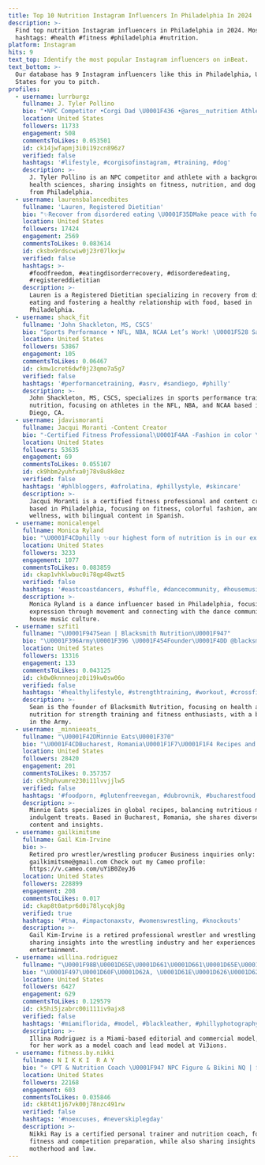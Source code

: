 ```yaml
---
title: Top 10 Nutrition Instagram Influencers In Philadelphia In 2024
description: >-
  Find top nutrition Instagram influencers in Philadelphia in 2024. Most popular
  hashtags: #health #fitness #philadelphia #nutrition.
platform: Instagram
hits: 9
text_top: Identify the most popular Instagram influencers on inBeat.
text_bottom: >-
  Our database has 9 Instagram influencers like this in Philadelphia, United
  States for you to pitch.
profiles:
  - username: lurrburgz
    fullname: J. Tyler Pollino
    bio: "•NPC Competitor •Corgi Dad \U0001F436 •@ares__nutrition Athlete ➡️ Lurr15 15%off •Philadelphia \U0001F4CD •BS Health Sciences, IFA Cert"
    location: United States
    followers: 11733
    engagement: 508
    commentsToLikes: 0.053501
    id: ck14jwfapmj3i0i19zcn896z7
    verified: false
    hashtags: '#lifestyle, #corgisofinstagram, #training, #dog'
    description: >-
      J. Tyler Pollino is an NPC competitor and athlete with a background in
      health sciences, sharing insights on fitness, nutrition, and dog ownership
      from Philadelphia.
  - username: laurensbalancedbites
    fullname: 'Lauren, Registered Dietitian'
    bio: "✨Recover from disordered eating \U0001F35DMake peace with food! \U0001F497Apply to work with me!!⬇️⬇️ \U0001F4CDPhiladelphia"
    location: United States
    followers: 17424
    engagement: 2569
    commentsToLikes: 0.083614
    id: cksbx9rdscwiw0j23r07lkxjw
    verified: false
    hashtags: >-
      #foodfreedom, #eatingdisorderrecovery, #disorderedeating,
      #registereddietitian
    description: >-
      Lauren is a Registered Dietitian specializing in recovery from disordered
      eating and fostering a healthy relationship with food, based in
      Philadelphia.
  - username: shack_fit
    fullname: 'John Shackleton, MS, CSCS'
    bio: "Sports Performance • NFL, NBA, NCAA Let’s Work! \U0001F528 San Diego CA \U0001F4CD Training & Nutrition Platform\U0001F447"
    location: United States
    followers: 53867
    engagement: 105
    commentsToLikes: 0.06467
    id: ckmw1cret6dwf0j23qmo7a5g7
    verified: false
    hashtags: '#performancetraining, #asrv, #sandiego, #philly'
    description: >-
      John Shackleton, MS, CSCS, specializes in sports performance training and
      nutrition, focusing on athletes in the NFL, NBA, and NCAA based in San
      Diego, CA.
  - username: jdavismoranti
    fullname: Jacqui Moranti -Content Creator
    bio: "-Certified Fitness Professional\U0001F4AA -Fashion in color \U0001F3A8 -Se habla español \U0001F1FB\U0001F1EA\U0001F1E9\U0001F1F4 -Philadelphia, PA \U0001F4CD"
    location: United States
    followers: 53635
    engagement: 69
    commentsToLikes: 0.055107
    id: ck9hbm2yuhfxa0j78v8u8k8ez
    verified: false
    hashtags: '#phlbloggers, #afrolatina, #phillystyle, #skincare'
    description: >-
      Jacqui Moranti is a certified fitness professional and content creator
      based in Philadelphia, focusing on fitness, colorful fashion, and
      wellness, with bilingual content in Spanish.
  - username: monicalengel
    fullname: Monica Ryland
    bio: "\U0001F4CDphilly ✨our highest form of nutrition is in our expression✨"
    location: United States
    followers: 3233
    engagement: 1077
    commentsToLikes: 0.083859
    id: ckap1vhklwbuc0i78qp48wzt5
    verified: false
    hashtags: '#eastcoastdancers, #shuffle, #dancecommunity, #housemusic'
    description: >-
      Monica Ryland is a dance influencer based in Philadelphia, focusing on
      expression through movement and connecting with the dance community and
      house music culture.
  - username: szfit1
    fullname: "\U0001F947Sean | Blacksmith Nutrition\U0001F947"
    bio: "\U0001F396Army\U0001F396 \U0001F454Founder\U0001F4DD @blacksmith_nutrition —-PoweredByBlacksmith—- ◾️◾️◾️◾️◾️◾️◾️◾️◾️◾️"
    location: United States
    followers: 13316
    engagement: 133
    commentsToLikes: 0.043125
    id: ck0w0knnneojz0i19kw0sw06o
    verified: false
    hashtags: '#healthylifestyle, #strengthtraining, #workout, #crossfit'
    description: >-
      Sean is the founder of Blacksmith Nutrition, focusing on health and
      nutrition for strength training and fitness enthusiasts, with a background
      in the Army.
  - username: _minnieeats_
    fullname: "\U0001F42DMinnie Eats\U0001F370"
    bio: "\U0001F4CDBucharest, Romania\U0001F1F7\U0001F1F4 Recipes and food from around the world \U0001F30E Life is a balance of nutritious food \U0001F951and indulgent treats \U0001F370 \U0001F1F2\U0001F1F4\U0001F1F9\U0001F1ED\U0001F1E6\U0001F1FA\U0001F1FA\U0001F1F8 ✨New website\U0001F447\U0001F3FC"
    location: United States
    followers: 28420
    engagement: 201
    commentsToLikes: 0.357357
    id: ck5hphvumre230i11lvvjjlw5
    verified: false
    hashtags: '#foodporn, #glutenfreevegan, #dubrovnik, #bucharestfood'
    description: >-
      Minnie Eats specializes in global recipes, balancing nutritious meals with
      indulgent treats. Based in Bucharest, Romania, she shares diverse culinary
      content and insights.
  - username: gailkimitsme
    fullname: Gail Kim-Irvine
    bio: >-
      Retired pro wrestler/wrestling producer Business inquiries only:
      gailkimitsme@gmail.com Check out my Cameo profile:
      https://v.cameo.com/uYiB0ZeyJ6
    location: United States
    followers: 228899
    engagement: 208
    commentsToLikes: 0.017
    id: ckap8t0atpr6d0i78lycqkj8g
    verified: true
    hashtags: '#tna, #impactonaxstv, #womenswrestling, #knockouts'
    description: >-
      Gail Kim-Irvine is a retired professional wrestler and wrestling producer,
      sharing insights into the wrestling industry and her experiences in sports
      entertainment.
  - username: willina.rodriguez
    fullname: "\U0001F98B\U0001D65E\U0001D661\U0001D661\U0001D65E\U0001D663\U0001D656 \U0001D64D\U0001D664\U0001D659\U0001D667\U0001D65E\U0001D65C\U0001D66A\U0001D65A\U0001D66F \U0001F451\U0001D648\U0001D664\U0001D659\U0001D65A\U0001D661\U0001F48B"
    bio: "\U0001F497\U0001D60F\U0001D62A, \U0001D61E\U0001D626\U0001D62D\U0001D624\U0001D630\U0001D62E\U0001D626 \U0001D635\U0001D630 \U0001D62E\U0001D63A \U0001D631\U0001D630\U0001D633\U0001D635\U0001D627\U0001D630\U0001D62D\U0001D62A\U0001D630 \U0001F970 \U0001F4CD\U0001D648\U0001D65E\U0001D656\U0001D662\U0001D65E \U0001F913#Editorial & #Commercial \U0001D614\U0001D630\U0001D625\U0001D626\U0001D62D \U0001F60A\U0001D648\U0001D664\U0001D659\U0001D65A\U0001D661 \U0001D63E\U0001D664\U0001D656\U0001D658\U0001D65D \U0001F339\U0001D613\U0001D626\U0001D622\U0001D625 \U0001D62E\U0001D630\U0001D625\U0001D626\U0001D62D \U0001D630\U0001D627 @vi3ions \U0001F970\U0001D60D\U0001D622\U0001D624\U0001D626 \U0001D630\U0001D627 @the_biagoddess ✨♒️\U0001F549☪️☯️\U0001F52E"
    location: United States
    followers: 6427
    engagement: 629
    commentsToLikes: 0.129579
    id: ck5hi5jzabrc00i111iv9ajx8
    verified: false
    hashtags: '#miamiflorida, #model, #blackleather, #phillyphotography'
    description: >-
      Illina Rodriguez is a Miami-based editorial and commercial model, known
      for her work as a model coach and lead model at Vi3ions.
  - username: fitness.by.nikki
    fullname: N I K K I  R A Y
    bio: "⭐️ CPT & Nutrition Coach \U0001F947 NPC Figure & Bikini NQ | Sponsored Athlete ⚡️ @cellucor @c4energy NIKKI \U0001F459 @angelcompetitionbikinis NIKKI \U0001F46D Mom \U0001F4DA Attorney"
    location: United States
    followers: 22168
    engagement: 603
    commentsToLikes: 0.035846
    id: ck8t4t1j67vk00j78nzc491rw
    verified: false
    hashtags: '#noexcuses, #neverskiplegday'
    description: >-
      Nikki Ray is a certified personal trainer and nutrition coach, focusing on
      fitness and competition preparation, while also sharing insights on
      motherhood and law.
---
```


